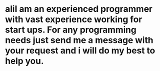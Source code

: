 # aliI am an experienced programmer with vast experience working for start ups. For any programming needs just send me a message with your request and i will do my best to help you.
